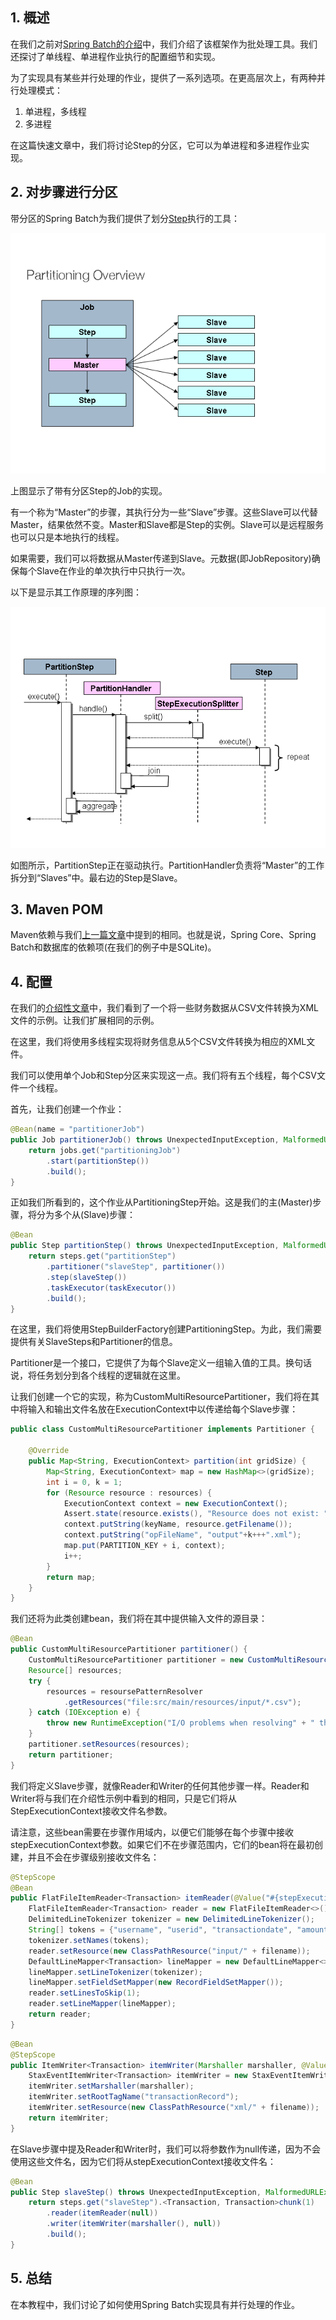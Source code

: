 ## 1. 概述

在我们之前对[Spring Batch的介绍](https://www.baeldung.com/introduction-to-spring-batch)中，我们介绍了该框架作为批处理工具。我们还探讨了单线程、单进程作业执行的配置细节和实现。

为了实现具有某些并行处理的作业，提供了一系列选项。在更高层次上，有两种并行处理模式：

1.  单进程，多线程
2.  多进程

在这篇快速文章中，我们将讨论Step的分区，它可以为单进程和多进程作业实现。

## 2. 对步骤进行分区

带分区的Spring Batch为我们提供了划分[Step](https://docs.spring.io/spring-batch/trunk/reference/html/scalability.html)执行的工具：

<img src="../assets/img.png">

上图显示了带有分区Step的Job的实现。

有一个称为“Master”的步骤，其执行分为一些“Slave”步骤。这些Slave可以代替Master，结果依然不变。Master和Slave都是Step的实例。Slave可以是远程服务也可以只是本地执行的线程。

如果需要，我们可以将数据从Master传递到Slave。元数据(即JobRepository)确保每个Slave在作业的单次执行中只执行一次。

以下是显示其工作原理的序列图：

<img src="../assets/img_1.png">

如图所示，PartitionStep正在驱动执行。PartitionHandler负责将“Master”的工作拆分到“Slaves”中。最右边的Step是Slave。

## 3. Maven POM

Maven依赖与我们[上一篇文章](https://www.baeldung.com/introduction-to-spring-batch)中提到的相同。也就是说，Spring Core、Spring Batch和数据库的依赖项(在我们的例子中是SQLite)。

## 4. 配置

在我们的[介绍性文章](https://www.baeldung.com/introduction-to-spring-batch)中，我们看到了一个将一些财务数据从CSV文件转换为XML文件的示例。让我们扩展相同的示例。

在这里，我们将使用多线程实现将财务信息从5个CSV文件转换为相应的XML文件。

我们可以使用单个Job和Step分区来实现这一点。我们将有五个线程，每个CSV文件一个线程。

首先，让我们创建一个作业：

```java
@Bean(name = "partitionerJob")
public Job partitionerJob() throws UnexpectedInputException, MalformedURLException, ParseException {
    return jobs.get("partitioningJob")
        .start(partitionStep())
        .build();
}
```

正如我们所看到的，这个作业从PartitioningStep开始。这是我们的主(Master)步骤，将分为多个从(Slave)步骤：

```java
@Bean
public Step partitionStep() throws UnexpectedInputException, MalformedURLException, ParseException {
    return steps.get("partitionStep")
        .partitioner("slaveStep", partitioner())
        .step(slaveStep())
        .taskExecutor(taskExecutor())
        .build();
}
```

在这里，我们将使用StepBuilderFactory创建PartitioningStep。为此，我们需要提供有关SlaveSteps和Partitioner的信息。

Partitioner是一个接口，它提供了为每个Slave定义一组输入值的工具。换句话说，将任务划分到各个线程的逻辑就在这里。

让我们创建一个它的实现，称为CustomMultiResourcePartitioner，我们将在其中将输入和输出文件名放在ExecutionContext中以传递给每个Slave步骤：

```java
public class CustomMultiResourcePartitioner implements Partitioner {

    @Override
    public Map<String, ExecutionContext> partition(int gridSize) {
        Map<String, ExecutionContext> map = new HashMap<>(gridSize);
        int i = 0, k = 1;
        for (Resource resource : resources) {
            ExecutionContext context = new ExecutionContext();
            Assert.state(resource.exists(), "Resource does not exist: " + resource);
            context.putString(keyName, resource.getFilename());
            context.putString("opFileName", "output"+k+++".xml");
            map.put(PARTITION_KEY + i, context);
            i++;
        }
        return map;
    }
}
```

我们还将为此类创建bean，我们将在其中提供输入文件的源目录：

```java
@Bean
public CustomMultiResourcePartitioner partitioner() {
    CustomMultiResourcePartitioner partitioner = new CustomMultiResourcePartitioner();
    Resource[] resources;
    try {
        resources = resoursePatternResolver
            .getResources("file:src/main/resources/input/*.csv");
    } catch (IOException e) {
        throw new RuntimeException("I/O problems when resolving" + " the input file pattern.", e);
    }
    partitioner.setResources(resources);
    return partitioner;
}
```

我们将定义Slave步骤，就像Reader和Writer的任何其他步骤一样。Reader和Writer将与我们在介绍性示例中看到的相同，只是它们将从StepExecutionContext接收文件名参数。

请注意，这些bean需要在步骤作用域内，以便它们能够在每个步骤中接收stepExecutionContext参数。如果它们不在步骤范围内，它们的bean将在最初创建，并且不会在步骤级别接收文件名：

```java
@StepScope
@Bean
public FlatFileItemReader<Transaction> itemReader(@Value("#{stepExecutionContext[fileName]}") String filename) throws UnexpectedInputException, ParseException {
    FlatFileItemReader<Transaction> reader = new FlatFileItemReader<>();
    DelimitedLineTokenizer tokenizer = new DelimitedLineTokenizer();
    String[] tokens = {"username", "userid", "transactiondate", "amount"};
    tokenizer.setNames(tokens);
    reader.setResource(new ClassPathResource("input/" + filename));
    DefaultLineMapper<Transaction> lineMapper = new DefaultLineMapper<>();
    lineMapper.setLineTokenizer(tokenizer);
    lineMapper.setFieldSetMapper(new RecordFieldSetMapper());
    reader.setLinesToSkip(1);
    reader.setLineMapper(lineMapper);
    return reader;
}
```

```java
@Bean
@StepScope
public ItemWriter<Transaction> itemWriter(Marshaller marshaller, @Value("#{stepExecutionContext[opFileName]}") String filename) throws MalformedURLException {
    StaxEventItemWriter<Transaction> itemWriter = new StaxEventItemWriter<Transaction>();
    itemWriter.setMarshaller(marshaller);
    itemWriter.setRootTagName("transactionRecord");
    itemWriter.setResource(new ClassPathResource("xml/" + filename));
    return itemWriter;
}
```

在Slave步骤中提及Reader和Writer时，我们可以将参数作为null传递，因为不会使用这些文件名，因为它们将从stepExecutionContext接收文件名：

```java
@Bean
public Step slaveStep() throws UnexpectedInputException, MalformedURLException, ParseException {
    return steps.get("slaveStep").<Transaction, Transaction>chunk(1)
        .reader(itemReader(null))
        .writer(itemWriter(marshaller(), null))
        .build();
}
```

## 5. 总结

在本教程中，我们讨论了如何使用Spring Batch实现具有并行处理的作业。